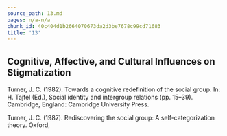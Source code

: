 ```yaml
---
source_path: 13.md
pages: n/a-n/a
chunk_id: 40c404d1b2664070673da2d3be7678c99cd71683
title: '13'
---
```

## Cognitive, Affective, and Cultural Inﬂuences on Stigmatization

Turner, J. C. (1982). Towards a cognitive redeﬁnition of the social group. In: H. Tajfel (Ed.), Social identity and intergroup relations (pp. 15–39). Cambridge, England: Cambridge University Press.

Turner, J. C. (1987). Rediscovering the social group: A self-categorization theory. Oxford,
